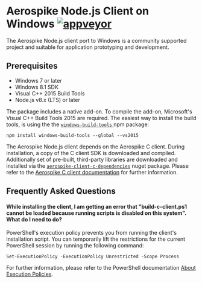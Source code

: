 # Aerospike Node.js Client on Windows [![appveyor][appveyor-image]][appveyor-url]

[appveyor-image]: https://ci.appveyor.com/api/projects/status/1pwlt87blqrmgyis/branch/master?svg=true
[appveyor-url]: https://ci.appveyor.com/project/aerospike/aerospike-client-nodejs/

The Aerospike Node.js client port to Windows is a community supported project
and suitable for application prototyping and development.

<a name="Prerequisites"></a>
## Prerequisites

* Windows 7 or later
* Windows 8.1 SDK
* Visual C++ 2015 Build Tools
* Node.js v8.x (LTS) or later

The package includes a native add-on. To compile the add-on, Microsoft's Visual
C++ Build Tools 2015 are required. The easiest way to install the build tools,
is using the the [`windows-build-tools`
](https://www.npmjs.com/package/windows-build-tools) npm package:

    npm install windows-build-tools --global --vs2015

The Aerospike Node.js client depends on the Aerospike C client. During
installation, a copy of the C client SDK is downloaded and compiled.
Additionally set of pre-built, third-party libraries are downloaded and
installed via the
[`aerospike-client-c-dependencies`](https://www.nuget.org/packages/aerospike-client-c-dependencies)
nuget package. Please refer to the [Aerospike C client
documentation](https://github.com/aerospike/aerospike-client-c/tree/master/vs)
for further information.

<a name="FAQ"></a>
## Frequently Asked Questions

#### While installing the client, I am getting an error that "build-c-client.ps1 cannot be loaded because running scripts is disabled on this system". What do I need to do?

PowerShell's execution policy prevents you from running the client's installation script. You can temporarily lift the restrictions for the current PowerShell session by running the following command:

    Set-ExecutionPolicy -ExecutionPolicy Unrestricted -Scope Process
    
For further information, please refer to the PowerShell documentation [About Execution Policies](https://docs.microsoft.com/en-sg/powershell/module/microsoft.powershell.core/about/about_execution_policies).
